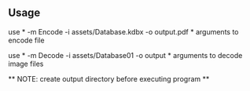 

## Usage

use * -m Encode -i assets/Database.kdbx -o output.pdf * arguments to encode file

use * -m Decode -i assets/Database01 -o output * arguments to decode image files

** NOTE: create output directory before executing program **

